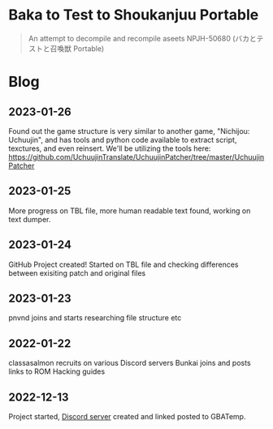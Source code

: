 # Baka to Test to Shoukanjuu Portable

> An attempt to decompile and recompile aseets NPJH-50680 (バカとテストと召喚獣 Portable)

# Blog

## 2023-01-26
Found out the game structure is very similar to another game, "Nichijou: Uchuujin", and has tools and python code available to extract script, texctures, and even reinsert.  We'll be utilizing the tools here: https://github.com/UchuujinTranslate/UchuujinPatcher/tree/master/UchuujinPatcher

## 2023-01-25
More progress on TBL file, more human readable text found, working on text dumper.

## 2023-01-24
GitHub Project created! Started on TBL file and checking differences between exisiting patch and original files

## 2023-01-23
pnvnd joins and starts researching file structure etc

## 2022-01-22
classasalmon recruits on various Discord servers
Bunkai joins and posts links to ROM Hacking guides

## 2022-12-13
Project started, [Discord server](https://discord.gg/CcZ2M62Gsy) created and linked posted to GBATemp.


